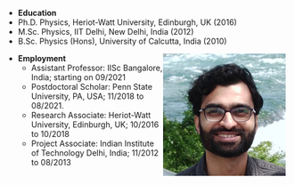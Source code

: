   - **Education** 
  - Ph.D. Physics, Heriot-Watt University, Edinburgh, UK (2016) 
  - M.Sc. Physics, IIT Delhi, New Delhi, India (2012) 
  - B.Sc. Physics (Hons), University of Calcutta, India (2010)
  <img align="right" src="imageN/me.jpeg" width="220">




- **Employment** 
  - Assistant Professor: IISc Bangalore, India; starting on 09/2021
  - Postdoctoral Scholar: Penn State University, PA, USA; 11/2018 to 08/2021.
  - Research Associate: Heriot-Watt University, Edinburgh, UK; 10/2016 to 10/2018
  - Project Associate: Indian Institute of Technology Delhi, India; 11/2012 to 08/2013
